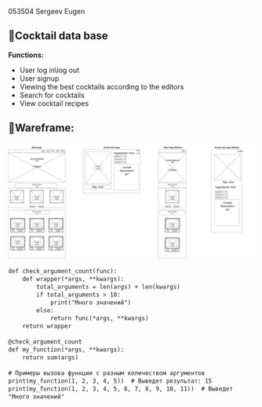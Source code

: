 053504 Sergeev Eugen
## 🔻**Cocktail data base**

**Functions:**
* User log in\log out
* User signup
* Viewing the best cocktails according to the editors
* Search for cocktails
* View cocktail recipes


## 🔻**Wareframe:**

![Image alt](https://github.com/evilgeniy/mdkursa4/blob/main/Wireframe.png)

```
def check_argument_count(func):
    def wrapper(*args, **kwargs):
        total_arguments = len(args) + len(kwargs)
        if total_arguments > 10:
            print("Много значений")
        else:
            return func(*args, **kwargs)
    return wrapper

@check_argument_count
def my_function(*args, **kwargs):
    return sum(args)

# Примеры вызова функции с разным количеством аргументов
print(my_function(1, 2, 3, 4, 5))  # Выведет результат: 15
print(my_function(1, 2, 3, 4, 5, 6, 7, 8, 9, 10, 11))  # Выведет "Много значений"
```

